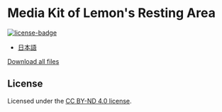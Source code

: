 # Media Kit of Lemon's Resting Area
[![license-badge]][license]

- [日本語](README.ja.md)

[Download all files](https://github.com/Lemon73-Computing/MediaKit/archive/refs/heads/main.zip)

## License
Licensed under the [CC BY-ND 4.0 license][license].

<!-- links -->
[license]: https://github.com/Lemon73-Computing/MediaKit/blob/main/LICENSE
[license-badge]: https://img.shields.io/github/license/Lemon73-Computing/MediaKit.svg?style=flat "License"
